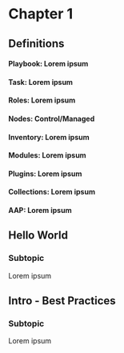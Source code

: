 # Chapter 1 #

## Definitions
#### Playbook: Lorem ipsum
#### Task: Lorem ipsum
#### Roles: Lorem ipsum
#### Nodes: Control/Managed
#### Inventory: Lorem ipsum
#### Modules: Lorem ipsum
#### Plugins: Lorem ipsum
#### Collections: Lorem ipsum
#### AAP: Lorem ipsum

## Hello World
### Subtopic 
Lorem ipsum

## Intro - Best Practices
### Subtopic
Lorem ipsum
